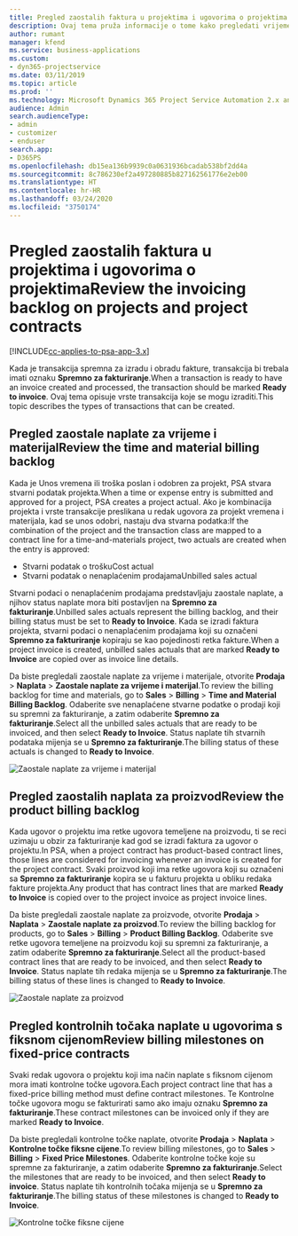 ```yaml
---
title: Pregled zaostalih faktura u projektima i ugovorima o projektima
description: Ovaj tema pruža informacije o tome kako pregledati vrijeme, trošak i zaostale podatke o proizvodu te kako ih označiti kao spremne za fakturiranje.
author: rumant
manager: kfend
ms.service: business-applications
ms.custom:
- dyn365-projectservice
ms.date: 03/11/2019
ms.topic: article
ms.prod: ''
ms.technology: Microsoft Dynamics 365 Project Service Automation 2.x and 3.x
audience: Admin
search.audienceType:
- admin
- customizer
- enduser
search.app:
- D365PS
ms.openlocfilehash: db15ea136b9939c0a0631936bcadab538bf2dd4a
ms.sourcegitcommit: 8c786230ef2a497280885b827162561776e2eb00
ms.translationtype: HT
ms.contentlocale: hr-HR
ms.lasthandoff: 03/24/2020
ms.locfileid: "3750174"
---
```

# <a name="review-the-invoicing-backlog-on-projects-and-project-contracts"></a><span data-ttu-id="05c20-103">Pregled zaostalih faktura u projektima i ugovorima o projektima</span><span class="sxs-lookup"><span data-stu-id="05c20-103">Review the invoicing backlog on projects and project contracts</span></span>

[!INCLUDE[cc-applies-to-psa-app-3.x](../includes/cc-applies-to-psa-app-3x.md)]

<span data-ttu-id="05c20-104">Kada je transakcija spremna za izradu i obradu fakture, transakcija bi trebala imati oznaku **Spremno za fakturiranje**.</span><span class="sxs-lookup"><span data-stu-id="05c20-104">When a transaction is ready to have an invoice created and processed, the transaction should be marked **Ready to invoice**.</span></span> <span data-ttu-id="05c20-105">Ovaj tema opisuje vrste transakcija koje se mogu izraditi.</span><span class="sxs-lookup"><span data-stu-id="05c20-105">This topic describes the types of transactions that can be created.</span></span>

## <a name="review-the-time-and-material-billing-backlog"></a><span data-ttu-id="05c20-106">Pregled zaostale naplate za vrijeme i materijal</span><span class="sxs-lookup"><span data-stu-id="05c20-106">Review the time and material billing backlog</span></span>

<span data-ttu-id="05c20-107">Kada je Unos vremena ili troška poslan i odobren za projekt, PSA stvara stvarni podatak projekta.</span><span class="sxs-lookup"><span data-stu-id="05c20-107">When a time or expense entry is submitted and approved for a project, PSA creates a project actual.</span></span> <span data-ttu-id="05c20-108">Ako je kombinacija projekta i vrste transakcije preslikana u redak ugovora za projekt vremena i materijala, kad se unos odobri, nastaju dva stvarna podatka:</span><span class="sxs-lookup"><span data-stu-id="05c20-108">If the combination of the project and the transaction class are mapped to a contract line for a time-and-materials project, two actuals are created when the entry is approved:</span></span>

- <span data-ttu-id="05c20-109">Stvarni podatak o trošku</span><span class="sxs-lookup"><span data-stu-id="05c20-109">Cost actual</span></span> 
- <span data-ttu-id="05c20-110">Stvarni podatak o nenaplaćenim prodajama</span><span class="sxs-lookup"><span data-stu-id="05c20-110">Unbilled sales actual</span></span>

<span data-ttu-id="05c20-111">Stvarni podaci o nenaplaćenim prodajama predstavljaju zaostale naplate, a njihov status naplate mora biti postavljen na **Spremno za fakturiranje**.</span><span class="sxs-lookup"><span data-stu-id="05c20-111">Unbilled sales actuals represent the billing backlog, and their billing status must be set to **Ready to Invoice**.</span></span> <span data-ttu-id="05c20-112">Kada se izradi faktura projekta, stvarni podaci o nenaplaćenim prodajama koji su označeni **Spremno za fakturiranje** kopiraju se kao pojedinosti retka fakture.</span><span class="sxs-lookup"><span data-stu-id="05c20-112">When a project invoice is created, unbilled sales actuals that are marked **Ready to Invoice** are copied over as invoice line details.</span></span>

<span data-ttu-id="05c20-113">Da biste pregledali zaostale naplate za vrijeme i materijale, otvorite **Prodaja** \> **Naplata** \> **Zaostale naplate za vrijeme i materijal**.</span><span class="sxs-lookup"><span data-stu-id="05c20-113">To review the billing backlog for time and materials, go to **Sales** \> **Billing** \> **Time and Material Billing Backlog**.</span></span> <span data-ttu-id="05c20-114">Odaberite sve nenaplaćene stvarne podatke o prodaji koji su spremni za fakturiranje, a zatim odaberite **Spremno za fakturiranje**.</span><span class="sxs-lookup"><span data-stu-id="05c20-114">Select all the unbilled sales actuals that are ready to be invoiced, and then select **Ready to Invoice**.</span></span> <span data-ttu-id="05c20-115">Status naplate tih stvarnih podataka mijenja se u **Spremno za fakturiranje**.</span><span class="sxs-lookup"><span data-stu-id="05c20-115">The billing status of these actuals is changed to **Ready to Invoice**.</span></span>

![Zaostale naplate za vrijeme i materijal](media/TMBacklog.png)

## <a name="review-the-product-billing-backlog"></a><span data-ttu-id="05c20-117">Pregled zaostalih naplata za proizvod</span><span class="sxs-lookup"><span data-stu-id="05c20-117">Review the product billing backlog</span></span>

<span data-ttu-id="05c20-118">Kada ugovor o projektu ima retke ugovora temeljene na proizvodu, ti se reci uzimaju u obzir za fakturiranje kad god se izradi faktura za ugovor o projektu.</span><span class="sxs-lookup"><span data-stu-id="05c20-118">In PSA, when a project contract has product-based contract lines, those lines are considered for invoicing whenever an invoice is created for the project contract.</span></span> <span data-ttu-id="05c20-119">Svaki proizvod koji ima retke ugovora koji su označeni sa **Spremno za fakturiranje** kopira se u fakturu projekta u obliku redaka fakture projekta.</span><span class="sxs-lookup"><span data-stu-id="05c20-119">Any product that has contract lines that are marked **Ready to Invoice** is copied over to the project invoice as project invoice lines.</span></span>

<span data-ttu-id="05c20-120">Da biste pregledali zaostale naplate za proizvode, otvorite **Prodaja** \> **Naplata** \> **Zaostale naplate za proizvod**.</span><span class="sxs-lookup"><span data-stu-id="05c20-120">To review the billing backlog for products, go to **Sales** \> **Billing** \> **Product Billing Backlog**.</span></span> <span data-ttu-id="05c20-121">Odaberite sve retke ugovora temeljene na proizvodu koji su spremni za fakturiranje, a zatim odaberite **Spremno za fakturiranje**.</span><span class="sxs-lookup"><span data-stu-id="05c20-121">Select all the product-based contract lines that are ready to be invoiced, and then select **Ready to Invoice**.</span></span> <span data-ttu-id="05c20-122">Status naplate tih redaka mijenja se u **Spremno za fakturiranje**.</span><span class="sxs-lookup"><span data-stu-id="05c20-122">The billing status of these lines is changed to **Ready to Invoice**.</span></span>

![Zaostale naplate za proizvod](media/ProductBacklog.png)

## <a name="review-billing-milestones-on-fixed-price-contracts"></a><span data-ttu-id="05c20-124">Pregled kontrolnih točaka naplate u ugovorima s fiksnom cijenom</span><span class="sxs-lookup"><span data-stu-id="05c20-124">Review billing milestones on fixed-price contracts</span></span>

<span data-ttu-id="05c20-125">Svaki redak ugovora o projektu koji ima način naplate s fiksnom cijenom mora imati kontrolne točke ugovora.</span><span class="sxs-lookup"><span data-stu-id="05c20-125">Each project contract line that has a fixed-price billing method must define contract milestones.</span></span> <span data-ttu-id="05c20-126">Te Kontrolne točke ugovora mogu se fakturirati samo ako imaju oznaku **Spremno za fakturiranje**.</span><span class="sxs-lookup"><span data-stu-id="05c20-126">These contract milestones can be invoiced only if they are marked **Ready to Invoice**.</span></span> 

<span data-ttu-id="05c20-127">Da biste pregledali kontrolne točke naplate, otvorite **Prodaja** \> **Naplata** \> **Kontrolne točke fiksne cijene**.</span><span class="sxs-lookup"><span data-stu-id="05c20-127">To review billing milestones, go to **Sales** \> **Billing** \> **Fixed Price Milestones**.</span></span> <span data-ttu-id="05c20-128">Odaberite kontrolne točke koje su spremne za fakturiranje, a zatim odaberite **Spremno za fakturiranje**.</span><span class="sxs-lookup"><span data-stu-id="05c20-128">Select the milestones that are ready to be invoiced, and then select **Ready to invoice**.</span></span> <span data-ttu-id="05c20-129">Status naplate tih kontrolnih točaka mijenja se u **Spremno za fakturiranje**.</span><span class="sxs-lookup"><span data-stu-id="05c20-129">The billing status of these milestones is changed to **Ready to Invoice**.</span></span>

![Kontrolne točke fiksne cijene](media/FPBacklog.png)
